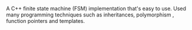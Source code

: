 A C++ finite state machine (FSM) implementation that's easy to use. Used many programming techniques such as inheritances, polymorphism , function pointers and  templates.
